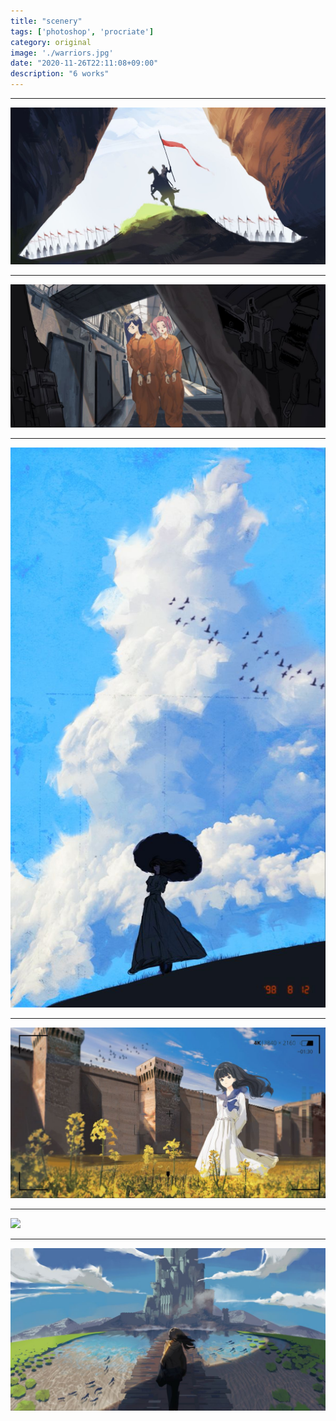 ```yaml
---
title: "scenery"
tags: ['photoshop', 'procriate']
category: original
image: './warriors.jpg'
date: "2020-11-26T22:11:08+09:00"
description: "6 works"
---
```


***



![warriors](./warriors.jpg)

***

![](./prison.jpg)

***


![](./memories.jpg)

***


![](./smile!.jpg)

***


![](./koya.JPG)

***


![](./oldcastle.jpg)
